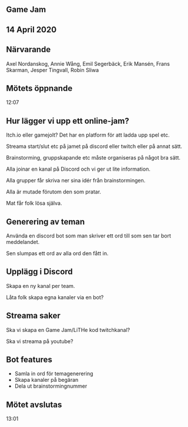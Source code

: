 ## Game Jam
## 14 April 2020

## Närvarande
Axel Nordanskog, Annie Wång, Emil Segerbäck, Erik Mansén, Frans Skarman, Jesper Tingvall, Robin Sliwa

## Mötets öppnande
12:07

## Hur lägger vi upp ett online-jam?
Itch.io eller gamejolt? Det har en platform för att ladda upp spel etc.

Streama start/slut etc på jamet på discord eller twitch eller på annat sätt.

Brainstorming, gruppskapande etc måste organiseras på något bra sätt.

Alla joinar en kanal på Discord och vi ger ut lite information.

Alla grupper får skriva ner sina idér från brainstormingen.

Alla är mutade förutom den som pratar.

Mat får folk lösa själva.

## Generering av teman
Använda en discord bot som man skriver ett ord till som sen tar bort meddelandet.

Sen slumpas ett ord av alla ord den fått in.

## Upplägg i Discord
Skapa en ny kanal per team.

Låta folk skapa egna kanaler via en bot?

## Streama saker
Ska vi skapa en Game Jam/LiTHe kod twitchkanal?

Ska vi streama på youtube?

## Bot features
- Samla in ord för temagenerering
- Skapa kanaler på begäran
- Dela ut brainstormingnummer

## Mötet avslutas
13:01
